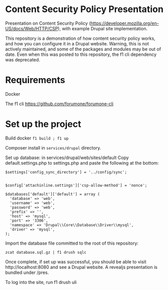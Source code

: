 # Content Security Policy Presentation
Presentation on Content Security Policy (https://developer.mozilla.org/en-US/docs/Web/HTTP/CSP), 
with example Drupal site implementation. 

This repository is a demonstration of how content security policy works, and how 
you can configure it in a Drupal website. Warning, this is not actively maintained, 
and some of the packages and modules may be out of date. Even when this was posted 
to this repository, the f1 cli dependency was deprecated.


# Requirements

Docker

The f1 cli https://github.com/forumone/forumone-cli

# Set up the project 

Build docker
`f1 build ; f1 up`

Composer install in `services/drupal` directory.

Set up database:
in services/drupal/web/sites/default
Copy default.settings.php to settings.php and paste the following at the bottom:

```
$settings['config_sync_directory'] = '../config/sync';


$config['attachinline.settings']['csp-allow-method'] = 'nonce';

$databases['default']['default'] = array (
  'database' => 'web',
  'username' => 'web',
  'password' => 'web',
  'prefix' => '',
  'host' => 'mysql',
  'port' => '3306',
  'namespace' => 'Drupal\\Core\\Database\\Driver\\mysql',
  'driver' => 'mysql',
);
```

Import the database file committed to the root of this repository:

`zcat database.sql.gz | f1 drush sqlc`

Once complete, if set up was successful, you should be able to visit http://localhost:8080 
and see a Drupal website. A revealjs presentation is bundled under /pres.

To log into the site, run f1 drush uli
